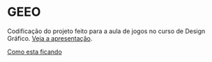 # GEEO

Codificação do projeto feito para a aula de jogos no curso de Design Gráfico. [Veja a apresentação](https://www.behance.net/gallery/34278545/GEEO-Game-Design).

[Como esta ficando](https://felipe-pita.github.io/geeo/)
